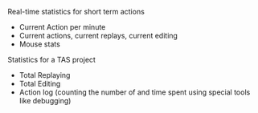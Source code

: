 Real-time statistics for short term actions
- Current Action per minute
- Current actions, current replays, current editing
- Mouse stats

Statistics for a TAS project
- Total Replaying
- Total Editing
- Action log (counting the number of and time spent using special tools like debugging)
